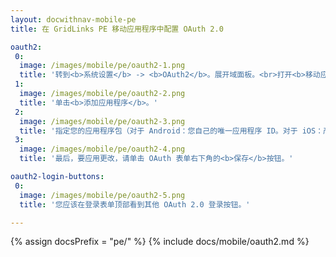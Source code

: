 ```yaml
---
layout: docwithnav-mobile-pe
title: 在 GridLinks PE 移动应用程序中配置 OAuth 2.0

oauth2:
 0:
  image: /images/mobile/pe/oauth2-1.png
  title: '转到<b>系统设置</b> -> <b>OAuth2</b>。展开域面板。<br>打开<b>移动应用程序</b>选项卡。'
 1:
  image: /images/mobile/pe/oauth2-2.png
  title: '单击<b>添加应用程序</b>。'
 2:
  image: /images/mobile/pe/oauth2-3.png
  title: '指定您的应用程序包（对于 Android：您自己的唯一应用程序 ID。对于 iOS：产品包标识符。）<br>记住自动生成的<b>应用程序密钥</b>或输入您自己的密钥。'
 3:
  image: /images/mobile/pe/oauth2-4.png
  title: '最后，要应用更改，请单击 OAuth 表单右下角的<b>保存</b>按钮。'

oauth2-login-buttons:
 0:
  image: /images/mobile/pe/oauth2-5.png
  title: '您应该在登录表单顶部看到其他 OAuth 2.0 登录按钮。'

---
```


{% assign docsPrefix = "pe/" %}
{% include docs/mobile/oauth2.md %}